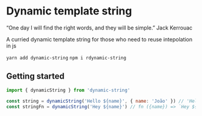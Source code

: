 # Dynamic template string

“One day I will find the right words, and they will be simple.”
Jack Kerrouac

A curried dynamic template string for those who need to reuse intepolation in js

`yarn add dynamic-string`
`npm i rdynamic-string`

## Getting started

```js
import { dynamicString } from 'dynamic-string'

const string = dynamicString('Hello ${name}', { name: 'João' }) // 'Hello João'
const stringFn = dynamicString('Hey ${name}') // fn ({name}) => `Hey ${name}`
```
